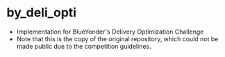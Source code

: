 # by_deli_opti
- Implementation for BlueYonder's Delivery Optimization Challenge
- Note that this is the copy of the original repository, which could not be made public due to the competition guidelines.
